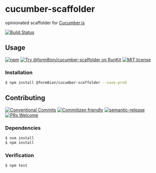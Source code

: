 # cucumber-scaffolder

opinionated scaffolder for [Cucumber.js](https://github.com/cucumber/cucumber-js)

<!-- status badges -->
[![Build Status][ci-badge]][ci-link]

## Usage

<!-- consumer badges -->
[![npm][npm-badge]][npm-link]
[![Try @form8ion&#x2F;cucumber-scaffolder on RunKit][runkit-badge]][runkit-link]
[![MIT license][license-badge]][license-link]

### Installation

```sh
$ npm install @form8ion/cucumber-scaffolder --save-prod
```

## Contributing

<!-- contribution badges -->
[![Conventional Commits][commit-convention-badge]][commit-convention-link]
[![Commitizen friendly][commitizen-badge]][commitizen-link]
[![semantic-release][semantic-release-badge]][semantic-release-link]
[![PRs Welcome][PRs-badge]][PRs-link]

### Dependencies

```sh
$ nvm install
$ npm install
```

### Verification

```sh
$ npm test
```

[npm-link]: https://www.npmjs.com/package/@form8ion/cucumber-scaffolder
[npm-badge]: https://img.shields.io/npm/v/@form8ion/cucumber-scaffolder.svg
[runkit-link]: https://npm.runkit.com/@form8ion/cucumber-scaffolder
[runkit-badge]: https://badge.runkitcdn.com/@form8ion/cucumber-scaffolder.svg
[license-link]: LICENSE
[license-badge]: https://img.shields.io/github/license/form8ion/cucumber-scaffolder.svg
[ci-link]: https://travis-ci.com/form8ion/cucumber-scaffolder
[ci-badge]: https://img.shields.io/travis/com/form8ion/cucumber-scaffolder/master.svg
[commit-convention-link]: https://conventionalcommits.org
[commit-convention-badge]: https://img.shields.io/badge/Conventional%20Commits-1.0.0-yellow.svg
[commitizen-link]: http://commitizen.github.io/cz-cli/
[commitizen-badge]: https://img.shields.io/badge/commitizen-friendly-brightgreen.svg
[semantic-release-link]: https://github.com/semantic-release/semantic-release
[semantic-release-badge]: https://img.shields.io/badge/%20%20%F0%9F%93%A6%F0%9F%9A%80-semantic--release-e10079.svg
[PRs-link]: http://makeapullrequest.com
[PRs-badge]: https://img.shields.io/badge/PRs-welcome-brightgreen.svg

